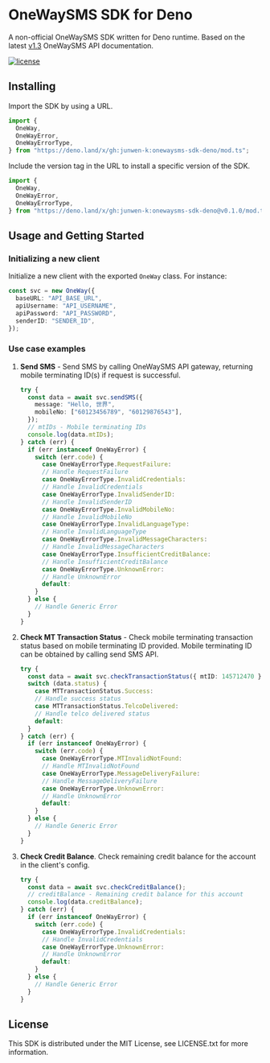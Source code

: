 # OneWaySMS SDK for Deno

A non-official OneWaySMS SDK written for Deno runtime. Based on the latest [v1.3](http://smsd2.onewaysms.sg/api.pdf) OneWaySMS API documentation.

[![license](https://img.shields.io/github/license/junwen-k/onewaysms-sdk-deno)](https://raw.githubusercontent.com/junwen-k/onewaysms-sdk-deno/master/LICENSE.txt)

## Installing

Import the SDK by using a URL.

```ts
import {
  OneWay,
  OneWayError,
  OneWayErrorType,
} from "https://deno.land/x/gh:junwen-k:onewaysms-sdk-deno/mod.ts";
```

Include the version tag in the URL to install a specific version of the SDK.

```ts
import {
  OneWay,
  OneWayError,
  OneWayErrorType,
} from "https://deno.land/x/gh:junwen-k:onewaysms-sdk-deno@v0.1.0/mod.ts";
```

## Usage and Getting Started

### Initializing a new client

Initialize a new client with the exported `OneWay` class. For instance:

```ts
const svc = new OneWay({
  baseURL: "API_BASE_URL",
  apiUsername: "API_USERNAME",
  apiPassword: "API_PASSWORD",
  senderID: "SENDER_ID",
});
```

### Use case examples

1. **Send SMS** - Send SMS by calling OneWaySMS API gateway, returning mobile terminating ID(s) if request is successful.

   ```ts
   try {
     const data = await svc.sendSMS({
       message: "Hello, 世界",
       mobileNo: ["60123456789", "60129876543"],
     });
     // mtIDs - Mobile terminating IDs
     console.log(data.mtIDs);
   } catch (err) {
     if (err instanceof OneWayError) {
       switch (err.code) {
         case OneWayErrorType.RequestFailure:
         // Handle RequestFailure
         case OneWayErrorType.InvalidCredentials:
         // Handle InvalidCredentials
         case OneWayErrorType.InvalidSenderID:
         // Handle InvalidSenderID
         case OneWayErrorType.InvalidMobileNo:
         // Handle InvalidMobileNo
         case OneWayErrorType.InvalidLanguageType:
         // Handle InvalidLanguageType
         case OneWayErrorType.InvalidMessageCharacters:
         // Handle InvalidMessageCharacters
         case OneWayErrorType.InsufficientCreditBalance:
         // Handle InsufficientCreditBalance
         case OneWayErrorType.UnknownError:
         // Handle UnknownError
         default:
       }
     } else {
       // Handle Generic Error
     }
   }
   ```

1. **Check MT Transaction Status** - Check mobile terminating transaction status based on mobile terminating ID provided. Mobile terminating ID can be obtained by calling send SMS API.

   ```ts
   try {
     const data = await svc.checkTransactionStatus({ mtID: 145712470 });
     switch (data.status) {
       case MTTransactionStatus.Success:
       // Handle success status
       case MTTransactionStatus.TelcoDelivered:
       // Handle telco delivered status
       default:
     }
   } catch (err) {
     if (err instanceof OneWayError) {
       switch (err.code) {
         case OneWayErrorType.MTInvalidNotFound:
         // Handle MTInvalidNotFound
         case OneWayErrorType.MessageDeliveryFailure:
         // Handle MessageDeliveryFailure
         case OneWayErrorType.UnknownError:
         // Handle UnknownError
         default:
       }
     } else {
       // Handle Generic Error
     }
   }
   ```

1. **Check Credit Balance**. Check remaining credit balance for the account in the client's config.

   ```ts
   try {
     const data = await svc.checkCreditBalance();
     // creditBalance - Remaining credit balance for this account
     console.log(data.creditBalance);
   } catch (err) {
     if (err instanceof OneWayError) {
       switch (err.code) {
         case OneWayErrorType.InvalidCredentials:
         // Handle InvalidCredentials
         case OneWayErrorType.UnknownError:
         // Handle UnknownError
         default:
       }
     } else {
       // Handle Generic Error
     }
   }
   ```

## License

This SDK is distributed under the MIT License, see LICENSE.txt for more information.
